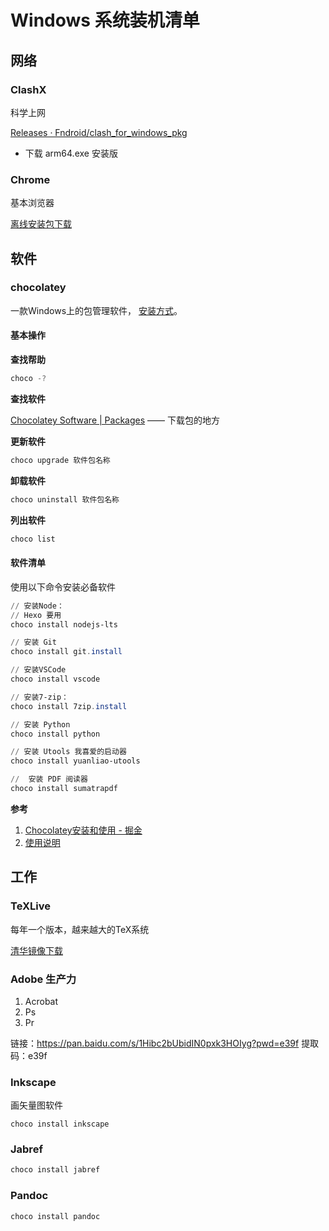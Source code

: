 # Windows 系统装机清单

## 网络

### ClashX

科学上网

[Releases · Fndroid/clash_for_windows_pkg](https://github.com/Fndroid/clash_for_windows_pkg/releases)
+ 下载 arm64.exe 安装版

### Chrome

基本浏览器

[离线安装包下载](https://support.google.com/chrome/answer/95346?co=GENIE.Platform%3DDesktop&hl=zh-Hans#zippy=%2Cwindows)


## 软件

### chocolatey

一款Windows上的包管理软件， [安装方式](https://chocolatey.org/install)。

#### 基本操作

**查找帮助**

```powershell
choco -?
```

**查找软件**

[Chocolatey Software | Packages](https://community.chocolatey.org/packages) —— 下载包的地方

**更新软件**

```powershell
choco upgrade 软件包名称
```

**卸载软件**

```powershell
choco uninstall 软件包名称
```

**列出软件**

```powershell
choco list
```

#### 软件清单
使用以下命令安装必备软件
```powershell
// 安装Node：
// Hexo 要用
choco install nodejs-lts  

// 安装 Git
choco install git.install

// 安装VSCode
choco install vscode

// 安装7-zip：
choco install 7zip.install

// 安装 Python
choco install python

// 安装 Utools 我喜爱的启动器
choco install yuanliao-utools

//  安装 PDF 阅读器
choco install sumatrapdf
```

**参考**
1. [Chocolatey安装和使用 - 掘金](https://juejin.cn/post/6994715287178182693)
2. [使用说明](https://docs.chocolatey.org/en-us/choco/setup)

## 工作

### TeXLive

每年一个版本，越来越大的TeX系统

[清华镜像下载](https://mirrors.tuna.tsinghua.edu.cn/CTAN/systems/texlive/Images/texlive2023-20230313.iso)

### Adobe 生产力

1. Acrobat
2. Ps
3. Pr

链接：https://pan.baidu.com/s/1Hibc2bUbidIN0pxk3HOIyg?pwd=e39f 
提取码：e39f 

### Inkscape

画矢量图软件

```powershelll
choco install inkscape
```
### Jabref

```powershell
choco install jabref
```

### Pandoc

```Powershell
choco install pandoc
```